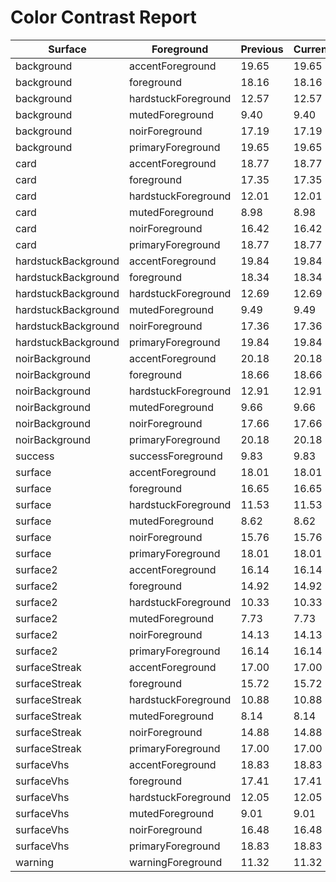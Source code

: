 # Color Contrast Report

| Surface | Foreground | Previous | Current | AA |
| --- | --- | --- | --- | --- |
| background | accentForeground | 19.65 | 19.65 | pass |
| background | foreground | 18.16 | 18.16 | pass |
| background | hardstuckForeground | 12.57 | 12.57 | pass |
| background | mutedForeground | 9.40 | 9.40 | pass |
| background | noirForeground | 17.19 | 17.19 | pass |
| background | primaryForeground | 19.65 | 19.65 | pass |
| card | accentForeground | 18.77 | 18.77 | pass |
| card | foreground | 17.35 | 17.35 | pass |
| card | hardstuckForeground | 12.01 | 12.01 | pass |
| card | mutedForeground | 8.98 | 8.98 | pass |
| card | noirForeground | 16.42 | 16.42 | pass |
| card | primaryForeground | 18.77 | 18.77 | pass |
| hardstuckBackground | accentForeground | 19.84 | 19.84 | pass |
| hardstuckBackground | foreground | 18.34 | 18.34 | pass |
| hardstuckBackground | hardstuckForeground | 12.69 | 12.69 | pass |
| hardstuckBackground | mutedForeground | 9.49 | 9.49 | pass |
| hardstuckBackground | noirForeground | 17.36 | 17.36 | pass |
| hardstuckBackground | primaryForeground | 19.84 | 19.84 | pass |
| noirBackground | accentForeground | 20.18 | 20.18 | pass |
| noirBackground | foreground | 18.66 | 18.66 | pass |
| noirBackground | hardstuckForeground | 12.91 | 12.91 | pass |
| noirBackground | mutedForeground | 9.66 | 9.66 | pass |
| noirBackground | noirForeground | 17.66 | 17.66 | pass |
| noirBackground | primaryForeground | 20.18 | 20.18 | pass |
| success | successForeground | 9.83 | 9.83 | pass |
| surface | accentForeground | 18.01 | 18.01 | pass |
| surface | foreground | 16.65 | 16.65 | pass |
| surface | hardstuckForeground | 11.53 | 11.53 | pass |
| surface | mutedForeground | 8.62 | 8.62 | pass |
| surface | noirForeground | 15.76 | 15.76 | pass |
| surface | primaryForeground | 18.01 | 18.01 | pass |
| surface2 | accentForeground | 16.14 | 16.14 | pass |
| surface2 | foreground | 14.92 | 14.92 | pass |
| surface2 | hardstuckForeground | 10.33 | 10.33 | pass |
| surface2 | mutedForeground | 7.73 | 7.73 | pass |
| surface2 | noirForeground | 14.13 | 14.13 | pass |
| surface2 | primaryForeground | 16.14 | 16.14 | pass |
| surfaceStreak | accentForeground | 17.00 | 17.00 | pass |
| surfaceStreak | foreground | 15.72 | 15.72 | pass |
| surfaceStreak | hardstuckForeground | 10.88 | 10.88 | pass |
| surfaceStreak | mutedForeground | 8.14 | 8.14 | pass |
| surfaceStreak | noirForeground | 14.88 | 14.88 | pass |
| surfaceStreak | primaryForeground | 17.00 | 17.00 | pass |
| surfaceVhs | accentForeground | 18.83 | 18.83 | pass |
| surfaceVhs | foreground | 17.41 | 17.41 | pass |
| surfaceVhs | hardstuckForeground | 12.05 | 12.05 | pass |
| surfaceVhs | mutedForeground | 9.01 | 9.01 | pass |
| surfaceVhs | noirForeground | 16.48 | 16.48 | pass |
| surfaceVhs | primaryForeground | 18.83 | 18.83 | pass |
| warning | warningForeground | 11.32 | 11.32 | pass |
